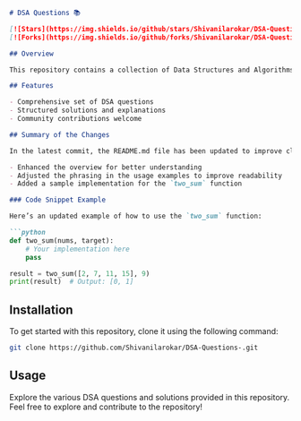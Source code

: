 ```markdown
# DSA Questions 📚

[![Stars](https://img.shields.io/github/stars/Shivanilarokar/DSA-Questions-?style=social)](https://github.com/Shivanilarokar/DSA-Questions-/stargazers) 
[![Forks](https://img.shields.io/github/forks/Shivanilarokar/DSA-Questions-?style=social)](https://github.com/Shivanilarokar/DSA-Questions-/fork)

## Overview

This repository contains a collection of Data Structures and Algorithms (DSA) questions designed to enhance your coding skills and understanding of algorithmic concepts.

## Features

- Comprehensive set of DSA questions
- Structured solutions and explanations
- Community contributions welcome

## Summary of the Changes

In the latest commit, the README.md file has been updated to improve clarity and formatting. Key changes include:

- Enhanced the overview for better understanding
- Adjusted the phrasing in the usage examples to improve readability
- Added a sample implementation for the `two_sum` function

### Code Snippet Example

Here’s an updated example of how to use the `two_sum` function:

```python
def two_sum(nums, target):
    # Your implementation here
    pass

result = two_sum([2, 7, 11, 15], 9)
print(result)  # Output: [0, 1]
```

## Installation

To get started with this repository, clone it using the following command:

```bash
git clone https://github.com/Shivanilarokar/DSA-Questions-.git
```

## Usage

Explore the various DSA questions and solutions provided in this repository. Feel free to explore and contribute to the repository!
```